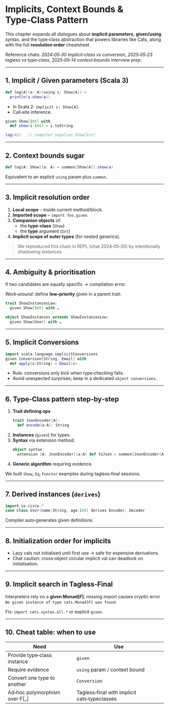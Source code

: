 # Implicits, Context Bounds & Type‑Class Pattern

This chapter expands all dialogues about **implicit parameters**, **given/using** syntax, and the type‑class abstraction that powers libraries like Cats, along with the full **resolution order** cheatsheet.

Reference chats: *2024‑05‑30 implicit‑class vs conversion*, *2025‑05‑23 tagless vs type‑class*, *2025‑05‑14 context‑bounds interview prep*.

---

## 1. Implicit / Given parameters (Scala 3)
```scala
def log[A](a: A)(using s: Show[A]) =
  println(s.show(a))
```
* In Scala 2: `implicit s: Show[A]`.  
* Call‑site inference:
```scala
given Show[Int] with
  def show(i:Int) = i.toString

log(42)   // compiler supplies Show[Int]
```

---

## 2. Context bounds sugar
```scala
def log[A: Show](a: A) = summon[Show[A]].show(a)
```
Equivalent to an explicit `using` param plus `summon`.

---

## 3. Implicit resolution order
1. **Local scope** – inside current method/block.  
2. **Imported scope** – `import foo.given`.  
3. **Companion objects** of:
   * the **type‑class** (`Show`)  
   * the **type** argument (`Int`)  
4. **Implicit scope of outer types** (for nested generics).

> We reproduced this chain in REPL (chat 2024‑05‑30) by intentionally shadowing instances.

---

## 4. Ambiguity & prioritisation
If two candidates are equally specific → compilation error.

*Work‑around*: define **low‑priority** given in a parent trait:
```scala
trait ShowInstancesLow:
  given Show[Int] with …

object ShowInstances extends ShowInstancesLow:
  given Show[User] with …
```

---

## 5. Implicit Conversions
```scala
import scala.language.implicitConversions
given Conversion[String, Email] with
  def apply(s:String) = Email(s)
```
* Rule: conversions only kick when type‑checking fails.  
* Avoid unexpected surprises; keep in a dedicated `object conversions`.

---

## 6. Type‑Class pattern step‑by‑step
1. **Trait defining ops**
   ```scala
   trait JsonEncoder[A]:
     def encode(a:A): String
   ```
2. **Instances** (`given`) for types.
3. **Syntax** via extension method:
   ```scala
   object syntax:
     extension [A: JsonEncoder](a:A) def toJson = summon[JsonEncoder[A]].encode(a)
   ```
4. **Generic algorithm** requiring evidence.

We built `Show`, `Eq`, `Functor` examples during tagless‑final sessions.

---

## 7. Derived instances (`derives`)
```scala
import io.circe.*
case class User(name:String, age:Int) derives Encoder, Decoder
```
Compiler auto‑generates given definitions.

---

## 8. Initialization order for implicits
* Lazy vals not initialised until first use → safe for expensive derivations.
* Chat caution: cross‑object circular implicit val can deadlock on initialisation.

---

## 9. Implicit search in Tagless‑Final
Interpreters rely on a **given Monad[F]**; missing import causes cryptic error `No given instance of type cats.Monad[F] was found`.

Fix: `import cats.syntax.all.*` or explicit `given`.

---

## 10. Cheat table: when to use
| Need | Use |
|------|-----|
| Provide type‑class instance | `given` |
| Require evidence | `using` param / context bound |
| Convert one type to another | `Conversion` |
| Ad‑hoc polymorphism over F[_] | Tagless‑final with implicit cats‑typeclasses |

